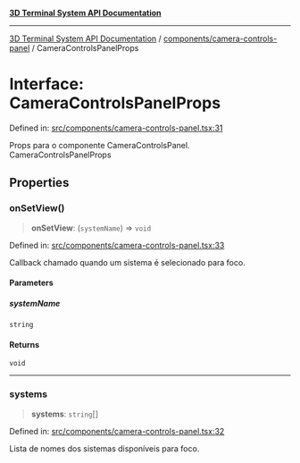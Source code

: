 [**3D Terminal System API Documentation**](../../../README.md)

***

[3D Terminal System API Documentation](../../../README.md) / [components/camera-controls-panel](../README.md) / CameraControlsPanelProps

# Interface: CameraControlsPanelProps

Defined in: [src/components/camera-controls-panel.tsx:31](https://github.com/Dicommunitas/ThreeJS_Terminal_3D/blob/c0b82ba8679b8f85845255448514bad599eca08d/src/components/camera-controls-panel.tsx#L31)

Props para o componente CameraControlsPanel.
 CameraControlsPanelProps

## Properties

### onSetView()

> **onSetView**: (`systemName`) => `void`

Defined in: [src/components/camera-controls-panel.tsx:33](https://github.com/Dicommunitas/ThreeJS_Terminal_3D/blob/c0b82ba8679b8f85845255448514bad599eca08d/src/components/camera-controls-panel.tsx#L33)

Callback chamado quando um sistema é selecionado para foco.

#### Parameters

##### systemName

`string`

#### Returns

`void`

***

### systems

> **systems**: `string`[]

Defined in: [src/components/camera-controls-panel.tsx:32](https://github.com/Dicommunitas/ThreeJS_Terminal_3D/blob/c0b82ba8679b8f85845255448514bad599eca08d/src/components/camera-controls-panel.tsx#L32)

Lista de nomes dos sistemas disponíveis para foco.
